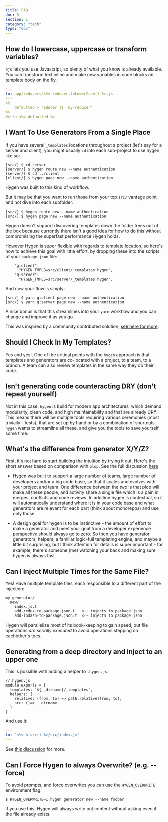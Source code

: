 ```yaml
---
title: FAQ
doc: 5
section: 1
category: "tech"
type: "doc"
---
```


## How do I lowercase, uppercase or transform variables?

`ejs` lets you use Javascript, so plenty of what you know is already available. You can transform text inline and make new variables in code blocks on template body on the fly.

```yaml
---
to: app/reducers/<%= reducer.toLowerCase() %>.js
---
<%
    defaulted = reducer || 'my-reducer'
%>
Hello <%= defaulted %>.
```

## I Want To Use Generators From a Single Place

If you have several `_templates` locations throughout a project (let's say for a server and client), you might usually `cd` into each sub-project to use hygen like so:

```
[src/] $ cd server
[server/] $ hygen route new --name authentication
[server/] $ cd ../client
[client/] $ hygen page new --name authentication
```

Hygen was built to this kind of workflow.

But it may be that you want to run those from your top `src/` vantage point and not dive into each subfolder:

```
[src/] $ hygen route new --name authentication
[src/] $ hygen page new --name authentication
```

Hygen doesn't support discovering templates down the folder trees out of the box because currently there isn't a good idea for how to do this without compromising the superfast performance Hygen holds.

However Hygen is super flexible with regards to template location, so here's how to achieve this goal with little effort, by dropping these into the scripts of your `package.json` file:

```
    "g:client":
      "HYGEN_TMPLS=src/client/_templates hygen",
    "g:server":
      "HYGEN_TMPLS=src/server/_templates hygen",
```

And now your flow is simply:

```
[src/] $ yarn g:client page new --name authentication
[src/] $ yarn g:server page new --name authentication
```

A nice bonus is that this streamlines into your `yarn` workflow and you can change and improve it as you go.

This was inspired by a community contributed solution, [see here for more](https://github.com/jondot/hygen/issues/24).

## Should I Check In My Templates?

Yes and yes!. One of the critical points with the `hygen` approach is that templates and generators are co-located with a project, to a team, to a branch. A team can also review templates in the same way they do their code.

## Isn't generating code counteracting DRY (don't repeat yourself)

Not in this case. `hygen` is build for modern app architectures, which demand modularity, clean code, and high maintainability and that are already DRY. This means there will be multiple tools requiring various ceremonies (most trivially - tests), that are set up by hand or by a combination of shortcuts. `hygen` wants to streamline all these, and give you the tools to save yourself some time.

## What's the difference from generator X/Y/Z?

First, it's not hard to start building the intuition by trying it out. Here's the short answer based on comparison with `plop`. See the full discussion [here](https://github.com/jondot/hygen/issues/1)

* Hygen was built to support a large number of teams, large number of developers and/or a big code base, so that it scales and evolves with your project and team. One difference between the two is that plop will make all these people, and activity share a single file which is a pain in merges, conflicts and code reviews. In addition hygen is contextual, so it will automatically understand where it is in your code base and what generators are relevant for each part (think about monorepos) and use only those.

* A design goal for hygen is to be instinctive - the amount of effort to make a generator and meet your goal from a developer experience perspective should always go to zero. So then you have generator generators, helpers, a familiar logic-full templating engine, and maybe a little bit surprising, but I think attention for details is super important - for example, there's someone (me) watching your back and making sure hygen is always fast.

## Can I Inject Multiple Times for the Same File?

Yes! Have multiple template files, each responsible to a different part
of the injection:

```
my-generator/
  new/
    index.js.t
    add-redux-to-package.json.t   <-- injects to package.json
    add-lodash-to-package.json.t  <-- injects to package.json
```

Hygen will parallelize most of its book-keeping to gain speed, but file operations _are serially executed_ to avoid operations stepping on eachother's toes.

## Generating from a deep directory and inject to an upper one

This is possible with adding a helper to `.hygen.js`:

```javascript{6}
//.hygen.js
module.exports = {
  templates: `${__dirname}/_templates`,
  helpers: {
    relative: (from, to) => path.relative(from, to),
    src: ()=> __dirname
  }
}
```

And use it:

```yaml
---
to: "<%= h.src() %>/src/index.js"
---
```

See [this discussion](https://github.com/jondot/hygen/issues/49) for more.

## Can I Force Hygen to always Overwrite? (e.g. --force)

To avoid prompts, and force overwrites you can use the `HYGEN_OVERWRITE` environment flag.

```
$ HYGEN_OVERWRITE=1 hygen generator new --name foobar
```

If you use this, Hygen will always write out content without asking even if the file already exists.


